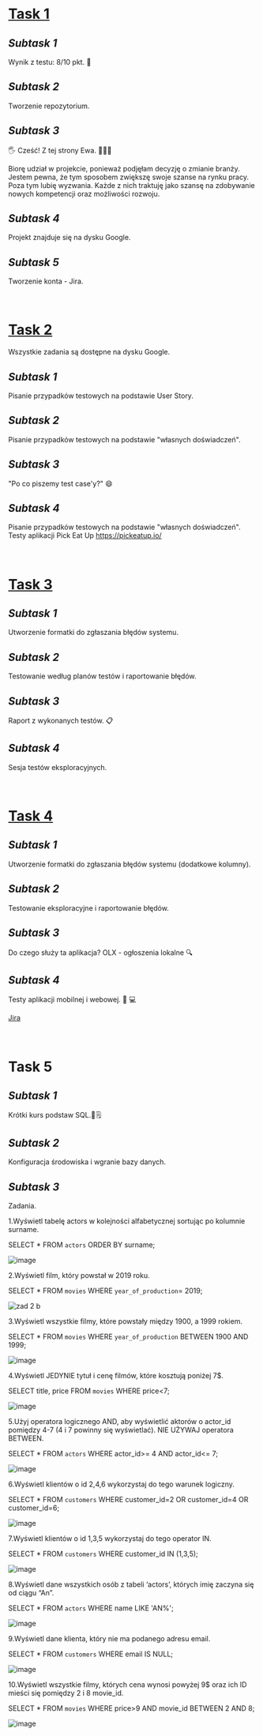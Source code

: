 # <br>**[Task 1](https://tiny.pl/cf869)** 

## *Subtask 1*
Wynik z testu: 8/10 pkt. 💪
## *Subtask 2*
Tworzenie repozytorium. 
## *Subtask 3*
🖐 Cześć! Z tej strony Ewa. 🕵🏼‍♀️ 

Biorę udział w projekcie, ponieważ podjęłam decyzję o zmianie branży. Jestem pewna, że tym sposobem zwiększę swoje szanse na rynku pracy. Poza tym lubię wyzwania. Każde z nich traktuję jako szansę na zdobywanie nowych kompetencji oraz możliwości rozwoju. 
## *Subtask 4*
Projekt znajduje się na dysku Google. 
## *Subtask 5*
Tworzenie konta - Jira.


# <br> **[Task 2](https://tiny.pl/cf8bg)** 
Wszystkie zadania są dostępne na dysku Google. 
## *Subtask 1*
Pisanie przypadków testowych na podstawie User Story.
## *Subtask 2*
Pisanie przypadków testowych na podstawie "własnych doświadczeń".
## *Subtask 3*
"Po co piszemy test case'y?" 😄
## *Subtask 4*
Pisanie przypadków testowych na podstawie "własnych doświadczeń". Testy aplikacji Pick Eat Up https://pickeatup.io/


# <br> **[Task 3](https://tiny.pl/c5pzb)** 
## *Subtask 1*
Utworzenie formatki do zgłaszania błędów systemu.
## *Subtask 2*
Testowanie według planów testów i raportowanie błędów.
## *Subtask 3*
Raport z wykonanych testów. 📋
## *Subtask 4*
Sesja testów eksploracyjnych.


# <br> **[Task 4](https://tiny.pl/c1dh9)**
## *Subtask 1*
Utworzenie formatki do zgłaszania błędów systemu (dodatkowe kolumny).
## *Subtask 2*
Testowanie eksploracyjne i raportowanie błędów. 
## *Subtask 3*
Do czego służy ta aplikacja? OLX - ogłoszenia lokalne 🔍
## *Subtask 4*
Testy aplikacji mobilnej i webowej. 📱 💻 

[Jira](https://tiny.pl/c1f8n)


# <br> Task 5
## *Subtask 1*
Krótki kurs podstaw SQL.📝🗒
## *Subtask 2*
Konfiguracja środowiska i wgranie bazy danych.
## *Subtask 3*
Zadania.

1.Wyświetl tabelę actors w kolejności alfabetycznej sortując po kolumnie surname.

SELECT * FROM `actors` ORDER BY surname;

![image](https://github.com/TesterkaEG/challenge_portfolio_ewa/assets/144365299/13e3e3a6-6736-4473-a102-69514fbb2c12)

2.Wyświetl film, który powstał w 2019 roku.

SELECT * FROM `movies` WHERE `year_of_production`= 2019;

![zad 2 b](https://github.com/TesterkaEG/challenge_portfolio_ewa/assets/144365299/3f3806e2-92a7-4396-84aa-bcb2d04a8fa7)

3.Wyświetl wszystkie filmy, które powstały między 1900, a 1999 rokiem.

SELECT * FROM `movies` 
WHERE `year_of_production` BETWEEN 1900 AND 1999;

![image](https://github.com/TesterkaEG/challenge_portfolio_ewa/assets/144365299/c48a0efd-881f-4d13-aa27-a7f790d54838)

4.Wyświetl JEDYNIE tytuł i cenę filmów, które kosztują poniżej 7$.

SELECT title, price FROM `movies` WHERE price<7;

![image](https://github.com/TesterkaEG/challenge_portfolio_ewa/assets/144365299/4f6b1c9f-34d9-4467-851b-bd6e35fdfa63)

5.Użyj operatora logicznego AND, aby wyświetlić aktorów o actor_id pomiędzy 4-7 (4 i 7 powinny się wyświetlać). NIE UŻYWAJ operatora BETWEEN.

SELECT * FROM `actors` 
WHERE actor_id>= 4 AND actor_id<= 7;

![image](https://github.com/TesterkaEG/challenge_portfolio_ewa/assets/144365299/01ec225e-7954-4705-85df-14a6378e1d95)

6.Wyświetl klientów o id 2,4,6 wykorzystaj do tego warunek logiczny.

SELECT * FROM `customers` 
WHERE customer_id=2 OR customer_id=4 OR customer_id=6;

![image](https://github.com/TesterkaEG/challenge_portfolio_ewa/assets/144365299/f887d7f0-1521-4402-87ce-5bb914653b8d)

7.Wyświetl klientów o id 1,3,5 wykorzystaj do tego operator IN.

SELECT * FROM `customers` 
WHERE customer_id IN (1,3,5);

![image](https://github.com/TesterkaEG/challenge_portfolio_ewa/assets/144365299/24567219-2134-4344-bfee-57719f4f6fdf)

8.Wyświetl dane wszystkich osób z tabeli ‘actors’, których imię zaczyna się od ciągu “An”.

SELECT * FROM `actors` 
WHERE name LIKE 'AN%';

![image](https://github.com/TesterkaEG/challenge_portfolio_ewa/assets/144365299/27f57397-7a58-4efe-a2ab-52f36c1a3125)

9.Wyświetl dane klienta, który nie ma podanego adresu email.

SELECT * FROM `customers` 
WHERE email IS NULL;

![image](https://github.com/TesterkaEG/challenge_portfolio_ewa/assets/144365299/ab82d393-4053-48ea-8492-51eaf7e87099)

10.Wyświetl wszystkie filmy, których cena wynosi powyżej 9$ oraz ich ID mieści się pomiędzy 2 i 8 movie_id.

SELECT * FROM `movies`
WHERE price>9 AND movie_id BETWEEN 2 AND 8;

![image](https://github.com/TesterkaEG/challenge_portfolio_ewa/assets/144365299/7dd8383e-7572-4169-9209-3d983837664c)
